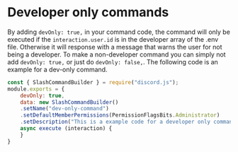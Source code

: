 # Developer only commands
By adding `devOnly: true,` in your command code, the command will only be executed if the `interaction.user.id` is in the developer array of the .env file. Otherwise it will response with a message that warns the user for not being a developer. To make a non-developer command you can simply not add `devOnly: true,` or just do `devOnly: false,`. The following code is an example for a dev-only command.
```js
const { SlashCommandBuilder } = require("discord.js");
module.exports = {
    devOnly: true,
    data: new SlashCommandBuilder()
    .setName("dev-only-command")
    .setDefaultMemberPermissions(PermissionFlagsBits.Administrator)
    .setDescription("This is a example code for a developer only command"),
    async execute (interaction) {
    }
}
```